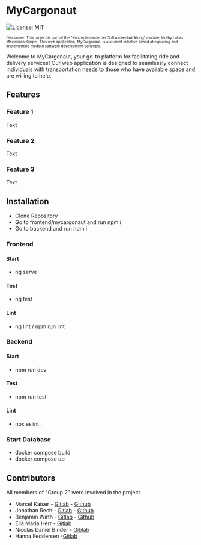 # MyCargonaut
![License: MIT](https://img.shields.io/badge/License-MIT-yellow.svg)

<sub><sup>Disclaimer: This project is part of the "Konzepte moderner Softwareentwicklung" module, led by Lukas Maximilian Kimpel. This web application, MyCargonaut, is a student initiative aimed at exploring and implementing modern software development concepts.</sub></sup>

Welcome to MyCargonaut, your go-to platform for facilitating ride and delivery services! Our web application is designed to seamlessly connect individuals with transportation needs to those who have available space and are willing to help.

## Features

### Feature 1
Text
### Feature 2
Text
### Feature 3
Text

## Installation
- Clone Repository
- Go to frontend/mycargonaut and run npm i
- Go to backend and run npm i
### Frontend
#### Start
- ng serve
#### Test
- ng test
#### Lint
- ng lint / npm run lint
### Backend
#### Start
- npm run dev
#### Test
- npm run test
#### Lint
- npx eslint .
### Start Database
- docker compose build
- docker compose up


## Contributors
All members of "Group 2" were involved in the project.

* Marcel Kaiser     - [Gitlab](https://git.thm.de/mpks28)   - [Github](https://github.com/marcel951)
* Jonathan Rech     - [Gitlab](https://git.thm.de/jwhr06)   - [Github](https://github.com/JonathanRech)
* Benjamin Wirth    - [Gitlab](https://git.thm.de/bwrt47)   - [Github](https://github.com/wrth1337)
* Ella Maria Herr   - [Gitlab](https://git.thm.de/emhr14)
* Nicolas Daniel Binder -  [Giblab](https://git.thm.de/ndbn17)
* Hanna Feddersen   -[Gitlab](https://git.thm.de/hfdd02)
